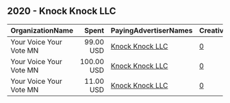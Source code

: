 ## 2020 - Knock Knock LLC 
|OrganizationName|Spent|PayingAdvertiserNames|CreativeUrls|Impressions|Genders|AgeBrackets|CountryCodes|BillingAddresses|CandidateBallotInformation|
|:---|---:|:---|:---|---:|:---|:---|:---|:---|:---|
|Your Voice Your Vote MN|99.00 USD|[Knock Knock LLC](2020/Knock_Knock_LLC.md)|[0](https://www.snap.com/political-ads/asset/742cb232d6b39bf1b7c4f7c803389acda98693174f28503cf86886f5c6d4d254?mediaType=mp4)|20,105||18+|united states|US||
|Your Voice Your Vote MN|100.00 USD|[Knock Knock LLC](2020/Knock_Knock_LLC.md)|[0](https://www.snap.com/political-ads/asset/9b6e6cfcf9f7154b2c08d37cb2ac666ccd1818c3eb644a86ca1c28db4b146ebf?mediaType=mp4)|41,204||18+|united states|US||
|Your Voice Your Vote MN|11.00 USD|[Knock Knock LLC](2020/Knock_Knock_LLC.md)|[0](https://www.snap.com/political-ads/asset/167520ff2d51cac682f68897e0ac4bb1c6b59589c1cbbd1f2a3653cf9284637d?mediaType=mp4)|2,475||18+|united states|US||

